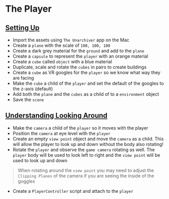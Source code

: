 # The Player

## [Setting Up](https://www.udemy.com/course/unity-online-multiplayer/learn/lecture/25987866#overview)

- Import the assets using `The Unarchiver` app on the Mac
- Create a `plane` with the scale of `100, 100, 100`
- Create a dark grey material for the `ground` and add to the `plane`
- Create a `capsule` to represent the `player` with an orange material
- Create a `cube` called `object` with a blue material
- Duplicate, scale and rotate the `cubes` in pairs to create buildings
- Create a `cube` as VR googles for the `player` so we know what way they are facing
- Make the `cube` a child of the `player` and set the default of the googles to the z-axis (default)
- Add both the `plane` and the `cubes` as a child of to a `environment` object
- Save the `scene`

## [Understanding Looking Around](https://www.udemy.com/course/unity-online-multiplayer/learn/lecture/25987868#overview)

- Make the `camera` a child of the `player` so it moves with the player
- Position the `camera` at eye level with the `player`
- Create an empty `view point` object and move the `camera` as a child. This will allow the player to look up and down without the body also rotating!
- Rotate the `player` and observe the `game camera` rotating as well. The `player` body will be used to look left to right and the `view point` will be used to look up and down

> When rotating around the `view point` you may need to adjust the `Clipping Planes` of the camera if you are seeing the inside of the goggles

- Create a `PlayerController` script and attach to the `player`
